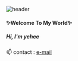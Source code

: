 ![header](https://capsule-render.vercel.app/api?type=transparent&color=RED&height=360&text=Yehee%27s+World&fontSize=70&fontAlign=50&fontAlignY=50&desc=&descSize=20&descAlign=50&descAlignY=60)


#### ✨Welcome To My World✨
##### Hi, I'm yehee


📫 contact : [e-mail](eeheylee@gmail.com)

<!--
**greenmelonlee/greenmelonlee** is a ✨ _special_ ✨ repository because its `README.md` (this file) appears on your GitHub profile.

Here are some ideas to get you started:

- 🔭 I’m currently working on ...
- 🌱 I’m currently learning ...
- 👯 I’m looking to collaborate on ...
- 🤔 I’m looking for help with ...
- 💬 Ask me about ...
- 📫 How to reach me: [e-mail](eeheylee@gmail.com)
- 😄 Pronouns: ...
- ⚡ Fun fact: ...

--!>
